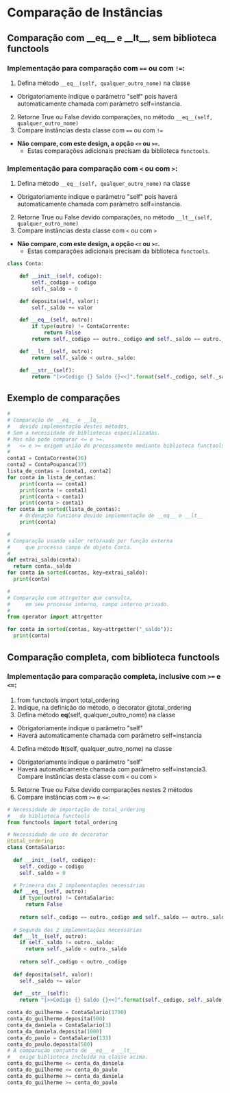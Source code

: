 # Comparação de Instâncias  

## Comparação com \_\_eq\_\_ e \_\_lt\_\_, sem biblioteca functools

### Implementação para comparação com `==` ou com `!=`:
1. Defina método `__eq__(self, qualquer_outro_nome)` na classe
  - Obrigatoriamente indique o parâmetro "self" pois haverá automaticamente chamada com parâmetro self=instancia.
2. Retorne True ou False devido comparações, no método `__eq__(self, qualquer_outro_nome)`
3. Compare instâncias desta classe com `==` ou com `!=`
  - **Não compare, com este design, a opção `<=` ou `>=`.** 
    - Estas comparações adicionais precisam da biblioteca `functools`.

### Implementação para comparação com `<` ou com `>`:
1. Defina método `__eq__(self, qualquer_outro_nome)` na classe
  - Obrigatoriamente indique o parâmetro "self" pois haverá automaticamente chamada com parâmetro self=instancia.
2. Retorne True ou False devido comparações, no método `__lt__(self, qualquer_outro_nome)`
3. Compare instâncias desta classe com `<` ou com `>`
  - **Não compare, com este design, a opção `<=` ou `>=`.** 
    - Estas comparações adicionais precisam da biblioteca `functools`.

```python
class Conta:

    def __init__(self, codigo):
        self._codigo = codigo
        self._saldo = 0

    def deposita(self, valor):
        self._saldo += valor

    def __eq__(self, outro):
        if type(outro) != ContaCorrente:
            return False
        return self._codigo == outro._codigo and self._saldo == outro._saldo

    def __lt__(self, outro):
        return self._saldo < outro._saldo:

    def __str__(self):
        return "[>>Codigo {} Saldo {}<<]".format(self._codigo, self._saldo)
```  

## Exemplo de comparações
```python  
# 
# Comparação de __eq__ e __lq__
#   devido implementação destes métodos,
# Sem a necessidade de bibliotecas especializadas.
# Mas não pode comparar <= e >=.
#   <= e >= exigem união do processamento mediante biblioteca functools
#
conta1 = ContaCorrente(36)
conta2 = ContaPoupanca(37)
lista_de_contas = [conta1, conta2]
for conta in lista_de_contas:
    print(conta == conta1)
    print(conta != conta1)
    print(conta < conta1)
    print(conta > conta1)
for conta in sorted(lista_de_contas):
    # Ordenação funciona devido implementação de __eq__ e __lt__
    print(conta)
```  

```python
# 
# Comparação usando valor retornado por função externa
#     que processa campo de objeto Conta.
#
def extrai_saldo(conta):
  return conta._saldo
for conta in sorted(contas, key=extrai_saldo):
  print(conta)
```  
  
```python
# 
# Comparação com attrgetter que consulta,
#     em seu processo interno, campo interno privado.
#
from operator import attrgetter

for conta in sorted(contas, key=attrgetter("_saldo")):
  print(conta)
```  

## Comparação completa, com biblioteca functools

### Implementação para comparação completa, inclusive com `>=` e `<=`:
1. from functools import total_ordering
2. Indique, na definição do método, o decorator @total_ordering
3. Defina método __eq__(self, qualquer_outro_nome) na classe
  - Obrigatoriamente indique o parâmetro "self"
  - Haverá automaticamente chamada com parâmetro self=instancia
4. Defina método __lt__(self, qualquer_outro_nome) na classe
  - Obrigatoriamente indique o parâmetro "self"
  - Haverá automaticamente chamada com parâmetro self=instancia3. Compare instâncias desta classe com `<` ou com `>`
5. Retorne True ou False devido comparações nestes 2 métodos
6. Compare instâncias com `>=` e `<=`:

```python  
# Necessidade de importação de total_ordering
#   da biblioteca functools
from functools import total_ordering

# Necessidade de uso de decorator
@total_ordering
class ContaSalario:
  
  def __init__(self, codigo):
    self._codigo = codigo
    self._saldo = 0

  # Primeira das 2 implementações necessárias
  def __eq__(self, outro):
    if type(outro) != ContaSalario:
      return False
    
    return self._codigo == outro._codigo and self._saldo == outro._saldo
  
  # Segunda das 2 implementações necessárias
  def __lt__(self, outro):
    if self._saldo != outro._saldo:
      return self._saldo < outro._saldo
    
    return self._codigo < outro._codigo
  
  def deposita(self, valor):
    self._saldo += valor
    
  def __str__(self):
    return "[>>Codigo {} Saldo {}<<]".format(self._codigo, self._saldo)
```  
  
```python
conta_do_guilherme = ContaSalario(1700)
conta_do_guilherme.deposita(500)
conta_da_daniela = ContaSalario(3)
conta_da_daniela.deposita(1000)
conta_do_paulo = ContaSalario(133)
conta_do_paulo.deposita(500)
# A comparação conjunta de __eq__ e __lt__
#   exige biblioteca incluída na classe acima.
conta_do_guilherme <= conta_da_daniela
conta_do_guilherme <= conta_do_paulo
conta_do_guilherme >= conta_da_daniela
conta_do_guilherme >= conta_do_paulo
```  
